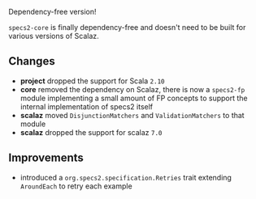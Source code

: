 Dependency-free version!

`specs2-core` is finally dependency-free and doesn't need to be built for various versions of Scalaz.

## Changes

 * **project** dropped the support for Scala `2.10`
 * **core** removed the dependency on Scalaz, there is now a `specs2-fp` module implementing a small amount of FP concepts
   to support the internal implementation of specs2 itself
 * **scalaz** moved `DisjunctionMatchers` and `ValidationMatchers` to that module
 * **scalaz** dropped the support for scalaz `7.0`

## Improvements

 * introduced a `org.specs2.specification.Retries` trait extending `AroundEach` to retry each example
